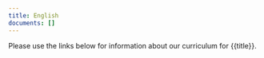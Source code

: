 ```yaml
---
title: English
documents: []
---
```


Please use the links below for information about our curriculum for {{title}}.
